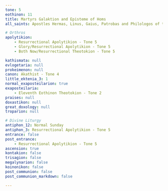 ```yaml
---
tone: 5
eothinon: 11
title: Martyrs Galaktion and Episteme of Homs
all_saints: Apostles Hermas, Linus, Gaius, Patrobas and Philologos of the Seventy; Jonah the wonderworker, archbishop of Novgorod

# Orthros
apolytikion:
    - Resurrectional Apolytikion - Tone 5
    - Glory/Resurrectional Apolytikion - Tone 5
    - Both Now/Resurrectional Theotokion - Tone 5

kathismata: null
evlogetaria: null
prokeimenon: null
canon: Akathist - Tone 4
little_ektenia_3: 1
normal_exaposteilarion: true
exaposteilaria:
    - Eleventh Eothinon Theotokion - Tone 2
praises: null
doxastikon: null
great_doxology: null
troparion: null

# Divine Liturgy
antiphon_12: Normal Sunday
antiphon_3: Resurrectional Apolytikion - Tone 5
entrance: false
post_entrance:
    - Resurrectional Apolytikion - Tone 5
ascension: true
kontakion: false
trisagion: false
megalynarion: false
koinonikon: false
post_communion: false
post_communion_markdown: false

---
```


